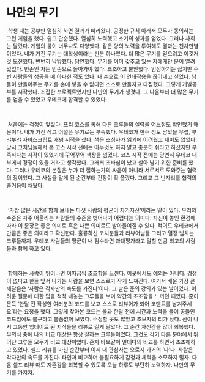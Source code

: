 # 나만의 무기

&nbsp;학생 때는 공부만 열심히 하면 결과가 따라왔다. 공정한 규칙 아래서 모두가 동의하는 그런 게임을 했다. 쉽고 단순했다. 열심히 노력했고 소기의 성과를 얻었다. 그러나 사회는 달랐다. 게임의 룰이 너무나도 다양했다. 같은 양의 노력을 투여해도 결과는 천차만별이었다. 내가 가진 무기는 대학생이라는 신분 하나였다. 더 많은 무기를 얻으려고 이것저것 도전했다. 번번히 낙방했다. 당연했다. 무기를 이미 갖추고 있는 자에게만 문이 열려 있었다. 빈손인 자는 빈손으로 돌아가야 했다. 초조하고 불안했다. 인정하기는 싫지만 주변 사람들의 성공을 배 아파한 적도 있다. 내 손으로 이 연쇄작용을 끊어내고 싶었다. 남들이 만들어주는 무기를 손에 넣을 수 없다면 스스로 만들자고 다짐했다. 그렇게 개발공부를 시작했다. 조잡한 프로젝트였지만 나만의 무기가 생겼다. 그 다음부터 더 많은 무기를 얻을 수 있었고 우테코에 합격할 수 있었다.

<br/>

&nbsp;처음에는 걱정이 앞섰다. 프리 코스를 통해 다른 크루들의 실력을 어느정도 확인했기 때문이다. 내가 가진 작고 어설픈 무기로는 부족했다. 우테코가 한주 정도 남았을 무렵, 부랴부랴 자바스크립트 개념 서적을 샀다. 책은 초심자가 읽기에 어려웠고 재미도 없었다. 당시 코치님들께서 본 코스 시작 전에는 아무것도 하지 말고 충분히 쉬라고 하셨지만 부족하다는 자각이 있었기에 꾸역꾸역 책장을 넘겼다. 코스 시작 전에는 당연히 우테코 내부에서 경쟁이 있을 거라고 생각했다. 그래서 조바심이 났고 살아 남기 위한 준비를 했다. 그러나 우테코의 본질은 누가 더 잘하는가의 싸움이 아니라 서로서로 도와주는 협력의 장이었다. 그 사실을 알게 된 순간부터 긴장이 확 풀렸다. 그리고 그 빈자리를 협력의 즐거움이 채웠다.

<br/>

&nbsp;‘가장 많은 시간을 함께 보내는 다섯 사람의 평균이 자기자신’이라는 말이 있다. 우리의 수준은 자주 어울리는 사람들의 수준을 벗어나기 어렵다는 의미다. 자신이 놓인 환경에 따라 이 문장은 좋은 의미로 혹은 나쁜 의미로도 받아들여질 수 있다. 적어도 우테코에서 만큼은 좋은 의미라고 확신한다. 훌륭하신 코치분들과 리뷰어님들 그리고 열정 넘치는 크루들까지. 우테코 사람들의 평균이 내 점수라면 과대평가라고 말할 만큼 최고의 사람들과 함께 하고 있다.

<br/>

&nbsp;함께하는 사람이 뛰어나면 이따금씩 초조함을 느낀다. 이곳에서도 예외는 아니다. 경쟁이 없다고 한들 앞서 나가는 사람을 보면 스스로가 작게 느껴진다. 여기서 배운 가장 큰 깨달음은 ‘사람은 각자만의 속도를 가진다’이다. 그 날은 준의 강의가 있는 날이었다. 어려운 질문에 대한 답을 척척 내놓는 크루들을 보며 약간의 초조함을 느끼던 때였다. 준이 문득 ‘한달 전 작성한 여러분의 코드를 보고 스스로 리뷰어가 되어 코멘트를 남겨주세요’라는 요청을 했다. 그렇게 찾아본 코드는 불과 한달 전에 시간과 노력을 들여 공들인 코드임에도 불구하고 볼품없어 보였다. 수정할 곳도 많았고 초보자의 티가 났다. 신이 나서 그동안 업데이트 된 지식들을 리뷰로 길게 달았다. 그 순간 자신감을 많이 회복했다. 무의식 중에 나의 비교 대상은 항상 잘하는 크루들이었다. 그것도 각기 다른 분야에서 뛰어난 크루들 모두가 비교 대상이었다. 혼자 바보같이 일대다의 비교를 하면서 초조해하고 있었다. 셀프 리뷰를 마친 순간부터 이제 내 관심사는 오로지 과거의 ‘나’다. 사람은 각자만의 속도를 가진다. 타인과 비교하며 불필요하게 감정과 체력을 소모하지 말자. 다음 셀프 리뷰 때도 자존감을 회복할 수 있도록 오늘 하루도 부단히 노력하자. 나만의 무기를 가지자.
